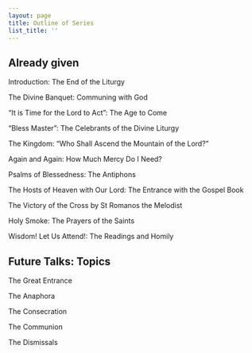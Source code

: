 ```yaml
---
layout: page
title: Outline of Series
list_title: ''
---
```


## Already given

Introduction: The End of the Liturgy

The Divine Banquet: Communing with God

“It is Time for the Lord to Act”: The Age to Come

“Bless Master”: The Celebrants of the Divine Liturgy

The Kingdom: “Who Shall Ascend the Mountain of the Lord?”

Again and Again: How Much Mercy Do I Need?

Psalms of Blessedness: The Antiphons

The Hosts of Heaven with Our Lord: The Entrance with the Gospel Book

The Victory of the Cross by St Romanos the Melodist

Holy Smoke: The Prayers of the Saints

Wisdom! Let Us Attend!: The Readings and Homily

## Future Talks: Topics
The Great Entrance

The Anaphora

The Consecration

The Communion

The Dismissals
